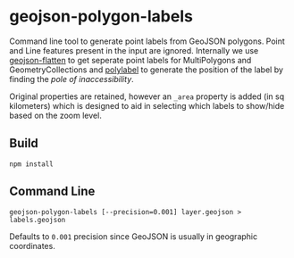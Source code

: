 # geojson-polygon-labels

Command line tool to generate point labels from GeoJSON polygons. Point and Line features present in the input are ignored. Internally we use [geojson-flatten](https://github.com/mapbox/geojson-flatten) to get seperate point labels for MultiPolygons and GeometryCollections and [polylabel](https://github.com/mapbox/polylabel) to generate the position of the label by finding the *pole of inaccessibility*.

Original properties are retained, however an `_area` property is added (in sq kilometers) which is designed to aid in selecting which labels to show/hide based on the zoom level.

## Build

    npm install

## Command Line

    geojson-polygon-labels [--precision=0.001] layer.geojson > labels.geojson

Defaults to `0.001` precision since GeoJSON is usually in geographic coordinates.
